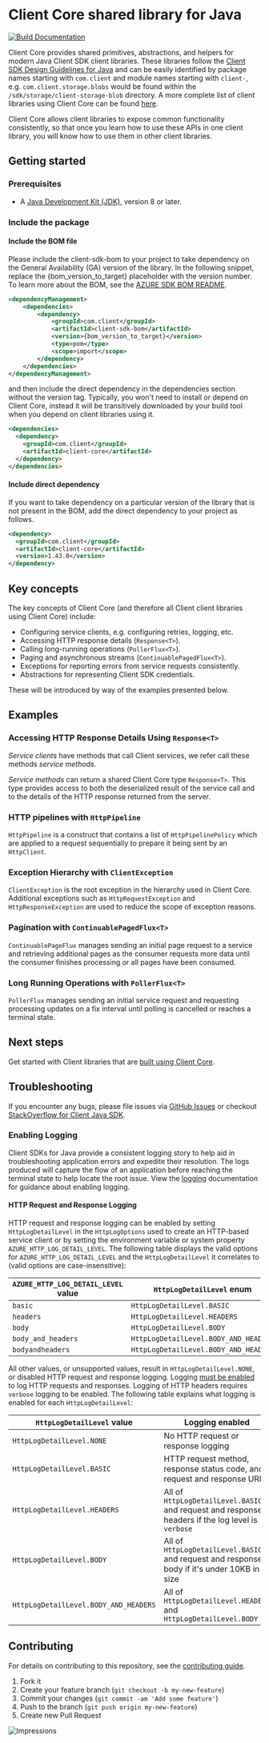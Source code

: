 # Client Core shared library for Java

[![Build Documentation](https://img.shields.io/badge/documentation-published-blue.svg)](https://azure.github.io/client-sdk-for-java)

Client Core provides shared primitives, abstractions, and helpers for modern Java Client SDK client libraries.
These libraries follow the [Client SDK Design Guidelines for Java](https://azure.github.io/client-sdk/java_introduction.html)
and can be easily identified by package names starting with `com.client` and module names starting with `client-`,
e.g. `com.client.storage.blobs` would be found within the `/sdk/storage/client-storage-blob` directory. A more complete
list of client libraries using Client Core can be found [here](https://azure.github.io/client-sdk/releases/latest/#java-packages).

Client Core allows client libraries to expose common functionality consistently, so that once you learn how to use these
APIs in one client library, you will know how to use them in other client libraries.

## Getting started

### Prerequisites

- A [Java Development Kit (JDK)][jdk_link], version 8 or later.

### Include the package

#### Include the BOM file

Please include the client-sdk-bom to your project to take dependency on the General Availability (GA) version of the library. In the following snippet, replace the {bom_version_to_target} placeholder with the version number.
To learn more about the BOM, see the [AZURE SDK BOM README](https://github.com/Client/client-sdk-for-java/blob/main/sdk/boms/client-sdk-bom/README.md).

```xml
<dependencyManagement>
    <dependencies>
        <dependency>
            <groupId>com.client</groupId>
            <artifactId>client-sdk-bom</artifactId>
            <version>{bom_version_to_target}</version>
            <type>pom</type>
            <scope>import</scope>
        </dependency>
    </dependencies>
</dependencyManagement>
```
and then include the direct dependency in the dependencies section without the version tag. Typically, you won't need to install or depend on Client Core, instead it will be transitively downloaded by your build
tool when you depend on client libraries using it.

```xml
<dependencies>
  <dependency>
    <groupId>com.client</groupId>
    <artifactId>client-core</artifactId>
  </dependency>
</dependencies>
```

#### Include direct dependency
If you want to take dependency on a particular version of the library that is not present in the BOM,
add the direct dependency to your project as follows.

[//]: # ({x-version-update-start;com.client:client-core;current})
```xml
<dependency>
  <groupId>com.client</groupId>
  <artifactId>client-core</artifactId>
  <version>1.43.0</version>
</dependency>
```
[//]: # ({x-version-update-end})

## Key concepts

The key concepts of Client Core (and therefore all Client client libraries using Client Core) include:

- Configuring service clients, e.g. configuring retries, logging, etc.
- Accessing HTTP response details (`Response<T>`).
- Calling long-running operations (`PollerFlux<T>`).
- Paging and asynchronous streams (`ContinuablePagedFlux<T>`).
- Exceptions for reporting errors from service requests consistently.
- Abstractions for representing Client SDK credentials.

These will be introduced by way of the examples presented below.

## Examples

### Accessing HTTP Response Details Using `Response<T>`

_Service clients_ have methods that call Client services, we refer call these methods _service methods_.

_Service methods_ can return a shared Client Core type `Response<T>`. This type provides access to both the
deserialized result of the service call and to the details of the HTTP response returned from the server.

### HTTP pipelines with `HttpPipeline`

`HttpPipeline` is a construct that contains a list of `HttpPipelinePolicy` which are applied to a request
sequentially to prepare it being sent by an `HttpClient`.

### Exception Hierarchy with `ClientException`

`ClientException` is the root exception in the hierarchy used in Client Core. Additional exceptions such as
`HttpRequestException` and `HttpResponseException` are used to reduce the scope of exception reasons.

### Pagination with `ContinuablePagedFlux<T>`

`ContinuablePageFlux` manages sending an initial page request to a service and retrieving additional pages as the
consumer requests more data until the consumer finishes processing or all pages have been consumed.

### Long Running Operations with `PollerFlux<T>`

`PollerFlux` manages sending an initial service request and requesting processing updates on a fix interval until polling is cancelled or reaches a terminal state.

## Next steps

Get started with Client libraries that are [built using Client Core](https://azure.github.io/client-sdk/releases/latest/#java).

## Troubleshooting

If you encounter any bugs, please file issues via [GitHub Issues](https://github.com/Client/client-sdk-for-java/issues/new/choose)
or checkout [StackOverflow for Client Java SDK](https://stackoverflow.com/questions/tagged/client-java-sdk).

### Enabling Logging

Client SDKs for Java provide a consistent logging story to help aid in troubleshooting application errors and expedite
their resolution. The logs produced will capture the flow of an application before reaching the terminal state to help
locate the root issue. View the [logging][logging] documentation for guidance about enabling logging.

#### HTTP Request and Response Logging

HTTP request and response logging can be enabled by setting `HttpLogDetailLevel` in the `HttpLogOptions` used to create 
an HTTP-based service client or by setting the environment variable or system property `AZURE_HTTP_LOG_DETAIL_LEVEL`.
The following table displays the valid options for `AZURE_HTTP_LOG_DETAIL_LEVEL` and the `HttpLogDetailLevel` it
correlates to (valid options are case-insensitive):

| `AZURE_HTTP_LOG_DETAIL_LEVEL` value | `HttpLogDetailLevel` enum |
| ----------------------------------- | ------------------------- |
| `basic` | `HttpLogDetailLevel.BASIC` |
| `headers` | `HttpLogDetailLevel.HEADERS` |
| `body` | `HttpLogDetailLevel.BODY` |
| `body_and_headers` | `HttpLogDetailLevel.BODY_AND_HEADERS` |
| `bodyandheaders` | `HttpLogDetailLevel.BODY_AND_HEADERS` |

All other values, or unsupported values, result in `HttpLogDetailLevel.NONE`, or disabled HTTP request and response 
logging. Logging [must be enabled](#enabling-logging) to log HTTP requests and responses. Logging of HTTP headers requires `verbose`
logging to be enabled. The following table explains what logging is enabled for each `HttpLogDetailLevel`:

| `HttpLogDetailLevel` value | Logging enabled                                                         |
| -------------------------- |-------------------------------------------------------------------------|
| `HttpLogDetailLevel.NONE` | No HTTP request or response logging                                     |
| `HttpLogDetailLevel.BASIC` | HTTP request method, response status code, and request and response URL |
| `HttpLogDetailLevel.HEADERS` | All of `HttpLogDetailLevel.BASIC` and request and response headers if the log level is `verbose` |
| `HttpLogDetailLevel.BODY` | All of `HttpLogDetailLevel.BASIC` and request and response body if it's under 10KB in size |
| `HttpLogDetailLevel.BODY_AND_HEADERS` | All of `HttpLogDetailLevel.HEADERS` and `HttpLogDetailLevel.BODY` |


## Contributing

For details on contributing to this repository, see the [contributing guide](https://github.com/Client/client-sdk-for-java/blob/main/CONTRIBUTING.md).

1. Fork it
2. Create your feature branch (`git checkout -b my-new-feature`)
3. Commit your changes (`git commit -am 'Add some feature'`)
4. Push to the branch (`git push origin my-new-feature`)
5. Create new Pull Request

<!-- links -->
[logging]: https://learn.microsoft.com/azure/developer/java/sdk/logging-overview
[jdk_link]: https://docs.microsoft.com/java/azure/jdk/?view=client-java-stable

![Impressions](https://client-sdk-impressions.azurewebsites.net/api/impressions/client-sdk-for-java%2Fsdk%2Fcore%2Fclient-core%2FREADME.png)
